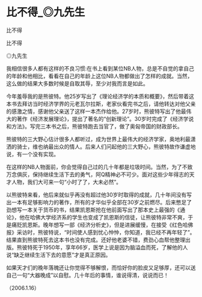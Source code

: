 # 比不得_◎九先生

比不得

比不得

◎九先生

我相信很多人都有这样的不良习惯:在书上看到某位NB人物，总是不自觉的拿自己的年龄和他相比，看看在自己的年龄上这位NB人物都做出了怎样的成就。当然，这么做的结果大多数时候是自取其辱，至少对我而言是如此。

今年羞辱我的是熊彼特。他25岁写出了《理论经济学的本质和概要》，然后带着这本书去拜访当时经济学界的元老瓦尔拉斯，老家伙看完书之后，请他转达对他父亲的感激之情，感谢他父亲送了这样一本杰作给他。27岁时，熊彼特写出了他最伟大的著作《经济发展理论》，提出了著名的“创新理论”。30岁时完成了《经济学说和方法》。写完三本书之后，熊彼特跑去当官了，做了奥匈帝国的财政部长。

熊彼特的三大野心估计很多人都听过，成为世界上最伟大的经济学家，奥地利最潇洒的骑士，维也纳最出众的情人。后来人们问起他的三大野心，熊彼特故作谦虚地说，有一个没有实现。

在这样的NB人物面前，你会觉得自己过的几十年都是垃圾时间。当然，为了不致万念俱灰，保持继续生活下去的勇气，阿Q精神必不可少。面对这些少年得志的天才人物，我们大可来一句“小时了了，大未必然”。

以熊彼特来看，他后来就似乎再没有超过他30岁时取得的成就，几十年间没有写出一本有足够影响力的著作，所有的才华似乎全部在30岁之前燃尽。后来憋足了劲想写一本关于货币的书，结果凯恩斯抢在他前面写出了那本史上最强的《通论》，他在哈佛大学经济系的学生也变成了凯恩斯的信徒，让熊彼特非常不爽，于是痛贬凯恩斯。晚年想写一部《经济分析史》，但是进展缓慢，在接受《红色哈佛报》采访时，熊彼特说，“时间使人感到忧心忡忡，你知道，我已经不再年轻了”。结果直到熊彼特死去这本书也没有完成。还好他老婆不错，费劲心血帮他整理出版。熊彼特死于1950年，享年66岁，医学上说是因为脑溢血而死，了解他的人说“缺乏继续生活下去的意愿”才是真正原因。

如果天才们的晚年落魄还让你觉得不够解恨，而恰好你的脸皮又足够厚，还可以送自己一句“大器晚成”以自慰。几十年后的事情，谁说得清，说说而已！

（2006.1.16）